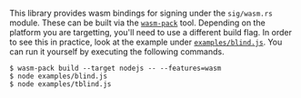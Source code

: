 This library provides wasm bindings for signing under the `sig/wasm.rs` module. These can be built
via the [`wasm-pack`](https://github.com/rustwasm/wasm-pack) tool. Depending on the platform you are 
targetting, you'll need to use a different build flag. In order to see this in practice, look at the example
under [`examples/blind.js`](./examples/blind.js). You can run it yourself by executing the following commands.

```
$ wasm-pack build --target nodejs -- --features=wasm
$ node examples/blind.js
$ node examples/tblind.js
```
